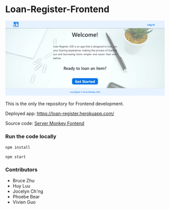 # Loan-Register-Frontend

![screenshot](./screenshots/landing_page.png)


This is the only the repository for Frontend development. 

Deployed app: https://loan-register.herokuapp.com/

Source code: [Server Monkey Fontend](https://github.com/IT-Project-Server-Monkeys/Loan-Register-Frontend)

### Run the code locally
```
npm install
```
```
npm start
```

### Contributors
* Bruce Zhu
* Huy Luu
* Jocelyn Ch'ng
* Phoebe Bear
* Vivien Guo
